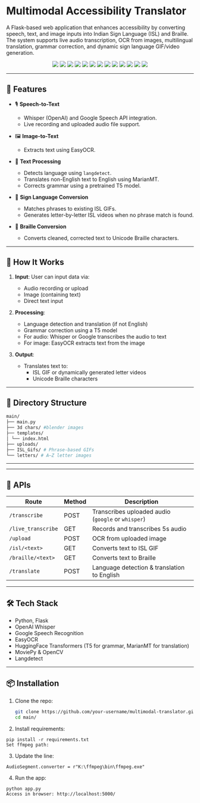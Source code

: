 # Multimodal Accessibility Translator

A Flask-based web application that enhances accessibility by converting speech, text, and image inputs into Indian Sign Language (ISL) and Braille. The system supports live audio transcription, OCR from images, multilingual translation, grammar correction, and dynamic sign language GIF/video generation.

<p align="center">
  <img src="https://img.shields.io/badge/Python-3.10+-blue?logo=python">
  <img src="https://img.shields.io/badge/Flask-2.3.3-green?logo=flask">
  <img src="https://img.shields.io/badge/OpenAI%20Whisper-base-orange?logo=openai">
  <img src="https://img.shields.io/badge/Google%20Speech%20API-v1-lightgrey?logo=google">
  <img src="https://img.shields.io/badge/EasyOCR-1.6.2-yellow?logo=pypi">
  <img src="https://img.shields.io/badge/HuggingFace-Transformers-ffcd00?logo=huggingface">
  <img src="https://img.shields.io/badge/T5-grammar--correction-9cf?logo=huggingface">
  <img src="https://img.shields.io/badge/MarianMT-Translation-orange?logo=huggingface">
  <img src="https://img.shields.io/badge/OpenCV-4.5.5-red?logo=opencv">
  <img src="https://img.shields.io/badge/MoviePy-1.0.3-brightgreen?logo=python">
  <img src="https://img.shields.io/badge/Pillow-PIL-yellowgreen?logo=python">
  <img src="https://img.shields.io/badge/FFmpeg-audio%20conversion-blueviolet?logo=ffmpeg">
  <img src="https://img.shields.io/badge/PyDub-Audio-yellow?logo=python">
</p>

---

## 🔧 Features

- 🎙️ **Speech-to-Text**
  - Whisper (OpenAI) and Google Speech API integration.
  - Live recording and uploaded audio file support.
  
- 🖼️ **Image-to-Text**
  - Extracts text using EasyOCR.
  
- 📝 **Text Processing**
  - Detects language using `langdetect`.
  - Translates non-English text to English using MarianMT.
  - Corrects grammar using a pretrained T5 model.
  
- 🤟 **Sign Language Conversion**
  - Matches phrases to existing ISL GIFs.
  - Generates letter-by-letter ISL videos when no phrase match is found.
  
- 🔡 **Braille Conversion**
  - Converts cleaned, corrected text to Unicode Braille characters.

---

## 🚀 How It Works

1. **Input**: User can input data via:
   - Audio recording or upload
   - Image (containing text)
   - Direct text input

2. **Processing**:
   - Language detection and translation (if not English)
   - Grammar correction using a T5 model
   - For audio: Whisper or Google transcribes the audio to text
   - For image: EasyOCR extracts text from the image

3. **Output**:
   - Translates text to:
     - ISL GIF or dynamically generated letter videos
     - Unicode Braille characters

---

## 📂 Directory Structure
```bash
main/
├── main.py
├── 3d chars/ #blender images
├── templates/
│ └── index.html
├── uploads/
├── ISL_Gifs/ # Phrase-based GIFs
└── letters/ # A–Z letter images
```
---

---

## 🧪 APIs

| Route | Method | Description |
|-------|--------|-------------|
| `/transcribe` | POST | Transcribes uploaded audio (`google` or `whisper`) |
| `/live_transcribe` | GET | Records and transcribes 5s audio |
| `/upload` | POST | OCR from uploaded image |
| `/isl/<text>` | GET | Converts text to ISL GIF |
| `/braille/<text>` | GET | Converts text to Braille |
| `/translate` | POST | Language detection & translation to English |

---

## 🛠️ Tech Stack

- Python, Flask
- OpenAI Whisper
- Google Speech Recognition
- EasyOCR
- HuggingFace Transformers (T5 for grammar, MarianMT for translation)
- MoviePy & OpenCV
- Langdetect

---

## 📦 Installation

1. Clone the repo:

   ```bash
   git clone https://github.com/your-username/multimodal-translator.git
   cd main/
2. Install requirements:

```
pip install -r requirements.txt
Set ffmpeg path:
```
3. Update the line:

```
AudioSegment.converter = r"K:\ffmpeg\bin\ffmpeg.exe"
```
4. Run the app:

```
python app.py
Access in browser: http://localhost:5000/

```


